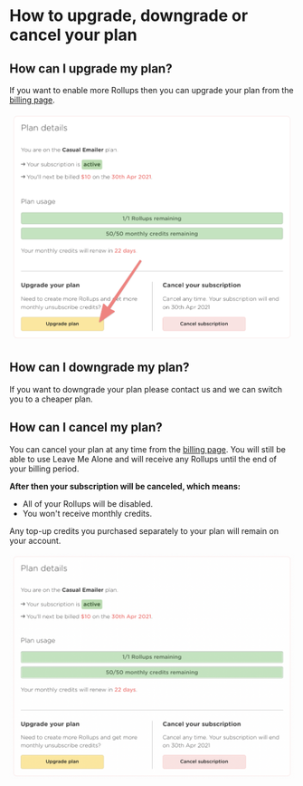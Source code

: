 # How to upgrade, downgrade or cancel your plan

## How can I upgrade my plan?

If you want to enable more Rollups then you can upgrade your plan from the [billing page](https://leavemealone.app/app/profile/billing).

![Visit the billing page and click Upgrade plan](../.gitbook/assets/image%20%2827%29.png)

## How can I downgrade my plan?

If you want to downgrade your plan please contact us and we can switch you to a cheaper plan.

## How can I cancel my plan?

You can cancel your plan at any time from the [billing page](https://leavemealone.app/app/profile/billing). You will still be able to use Leave Me Alone and will receive any Rollups until the end of your billing period.

**After then your subscription will be canceled, which means:**

* All of your Rollups will be disabled.
* You won't receive monthly credits.

Any top-up credits you purchased separately to your plan will remain on your account.

![Visit the billing page and click Cancel subscription](../.gitbook/assets/image%20%2823%29.png)



